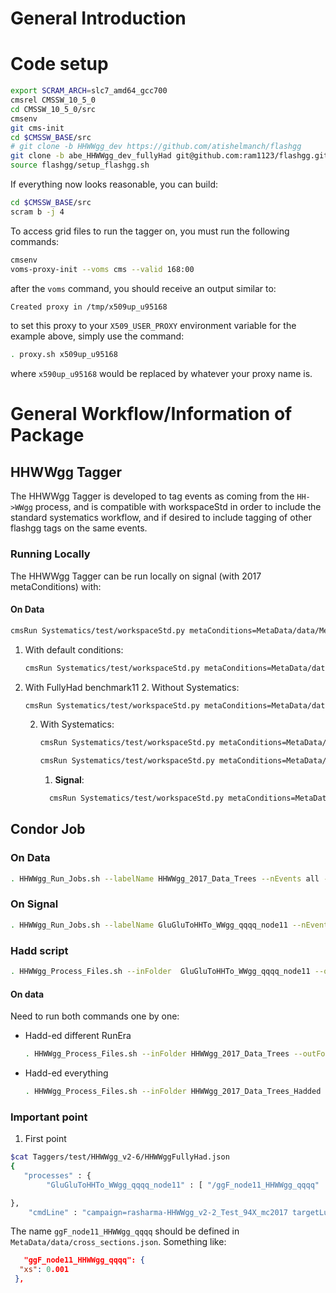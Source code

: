 # General Introduction

# Code setup

```bash
export SCRAM_ARCH=slc7_amd64_gcc700
cmsrel CMSSW_10_5_0 
cd CMSSW_10_5_0/src
cmsenv
git cms-init
cd $CMSSW_BASE/src 
# git clone -b HHWWgg_dev https://github.com/atishelmanch/flashgg 
git clone -b abe_HHWWgg_dev_fullyHad git@github.com:ram1123/flashgg.git
source flashgg/setup_flashgg.sh
```

If everything now looks reasonable, you can build:
```bash
cd $CMSSW_BASE/src
scram b -j 4
```

To access grid files to run the tagger on, you must run the following commands:
```bash
cmsenv
voms-proxy-init --voms cms --valid 168:00
```

after the `voms` command, you should receive an output similar to:
```bash
Created proxy in /tmp/x509up_u95168
```

to set this proxy to your `X509_USER_PROXY` environment variable for the example above, simply use the command:

```bash
. proxy.sh x509up_u95168
```

where `x590up_u95168` would be replaced by whatever your proxy name is. 

# General Workflow/Information of Package
## HHWWgg Tagger

The HHWWgg Tagger is developed to tag events as coming from the `HH->WWgg` process, and is compatible with workspaceStd in order to include the standard systematics workflow, and if desired to include tagging of other flashgg tags on the same events. 

### Running Locally 

The HHWWgg Tagger can be run locally on signal (with 2017 metaConditions) with:

#### On Data

```bash
cmsRun Systematics/test/workspaceStd.py metaConditions=MetaData/data/MetaConditions/Era2017_RR-31Mar2018_v1.json campaign=Era2017_RR-31Mar2018_v2 dataset=/DoubleEG/spigazzi-Era2017_RR-31Mar2018_v2-legacyRun2FullV1-v0-Run2017B-31Mar2018-v1-d9c0c6cde5cc4a64343ae06f842e5085/USER doHHWWggTag=1 HHWWggTagsOnly=1 maxEvents=500 doSystematics=0 dumpWorkspace=0 dumpTrees=1 useAAA=1 processId=Data processType=Data doHHWWggTagCutFlow=1 saveHHWWggFinalStateVars=1
```

1. With default conditions:
   ```bash
   cmsRun Systematics/test/workspaceStd.py metaConditions=MetaData/data/MetaConditions/Era2017_RR-31Mar2018_v1.json campaign=HHWWgg_v2-6 dataset=ggF_X600_HHWWgg_qqlnu doHHWWggTag=1 HHWWggTagsOnly=1 maxEvents=500 doSystematics=0 dumpWorkspace=0 dumpTrees=1 useAAA=1 doHHWWggTagCutFlow=1 saveHHWWggFinalStateVars=1
   ```

1. With FullyHad benchmark11
   2. Without Systematics:
      ```bash
      cmsRun Systematics/test/workspaceStd.py metaConditions=MetaData/data/MetaConditions/Era2017_RR-31Mar2018_v1.json campaign=HHWWgg_v2-6 dataset=ggF_X600_HHWWgg_qqlnu doHHWWggFullyHadTag=1 HHWWggTagsOnly=1 maxEvents=500 doSystematics=0 dumpWorkspace=1 dumpTrees=0 useAAA=1 doHHWWggTagCutFlow=1 saveHHWWggFinalStateVars=1
      ```
   2. With Systematics:
      ```bash
      cmsRun Systematics/test/workspaceStd.py metaConditions=MetaData/data/MetaConditions/Era2017_RR-31Mar2018_v1.json campaign=HHWWgg_v2-6 dataset=ggF_X600_HHWWgg_qqlnu doHHWWggFullyHadTag=1 HHWWggTagsOnly=1 maxEvents=500 doSystematics=1 dumpWorkspace=1 dumpTrees=1 useAAA=1 doHHWWggTagCutFlow=1 saveHHWWggFinalStateVars=1
      ```

      ```bash
      cmsRun Systematics/test/workspaceStd.py metaConditions=MetaData/data/MetaConditions/Era2017_RR-31Mar2018_v1.json campaign=rasharma-HHWWgg_v2-2_Test_94X_mc2017 dataset=ggF_X250_WWgg_qqlnugg doHHWWggFullyHadTag=1 HHWWggTagsOnly=1 maxEvents=500 doSystematics=0 dumpWorkspace=0 dumpTrees=1 useAAA=1 doHHWWggTagCutFlow=1 saveHHWWggFinalStateVars=1
      ```

      1. **Signal**: 
      ```bash
        cmsRun Systematics/test/workspaceStd.py metaConditions=MetaData/data/MetaConditions/Era2017_RR-31Mar2018_v1.json campaign=rasharma-HHWWgg_v2-2_Test_94X_mc2017 dataset=ggF_HHWWgg_qqqq_node11 doHHWWggTag=1 HHWWggTagsOnly=1 maxEvents=500 doSystematics=1 dumpWorkspace=1 dumpTrees=1 useAAA=1 doHHWWggTagCutFlow=1 saveHHWWggFinalStateVars=0
      ```


## Condor Job

### On Data

```bash
. HHWWgg_Run_Jobs.sh --labelName HHWWgg_2017_Data_Trees --nEvents all --output /eos/user/r/rasharma/post_doc_ihep/double-higgs/ntuples/HHWWgg_5July_v3/ --json Taggers/test/HHWWgg_2017_Data_All/HHWWgg_Data_All_2017.json --condorQueue longlunch --year 2017 -g -c -t -w -s
```

### On Signal
```bash
. HHWWgg_Run_Jobs.sh --labelName GluGluToHHTo_WWgg_qqqq_node11 --nEvents all --output /eos/user/r/rasharma/post_doc_ihep/double-higgs/ntuples/HHWWgg_5July_v3/ --json Taggers/test/HHWWgg_v2-6/HHWWggFullyHad.json  --condorQueue longlunch --year 2017 -g -c -t -w -s
```

### Hadd script
```bash
. HHWWgg_Process_Files.sh --inFolder  GluGluToHHTo_WWgg_qqqq_node11 --outFolder GluGluToHHTo_WWgg_qqqq_node11_Hadded -s --signalType EFT
```

#### On data

Need to run both commands one by one:
- Hadd-ed different RunEra

   ```bash
   . HHWWgg_Process_Files.sh --inFolder HHWWgg_2017_Data_Trees --outFolder HHWWgg_2017_Data_Trees_Hadded -d
   ```

- Hadd-ed everything

   ```bash
   . HHWWgg_Process_Files.sh --inFolder HHWWgg_2017_Data_Trees_Hadded --outFolder HHWWgg_2017_Data_Trees_Hadded_Combined -d -c
   ```

### Important point

1. First point

```bash
$cat Taggers/test/HHWWgg_v2-6/HHWWggFullyHad.json 
{
   "processes" : {
        "GluGluToHHTo_WWgg_qqqq_node11" : [ "/ggF_node11_HHWWgg_qqqq"  ]

},
    "cmdLine" : "campaign=rasharma-HHWWgg_v2-2_Test_94X_mc2017 targetLumi=1e+3 useAAA=1 useEOS=0 puTarget=6.245e-06,...,8.814e-12"
```

The name `ggF_node11_HHWWgg_qqqq` should be defined in `MetaData/data/cross_sections.json`. Something like:

```json
   "ggF_node11_HHWWgg_qqqq": {
  "xs": 0.001
 },
```